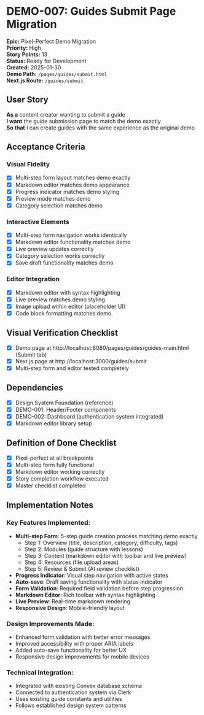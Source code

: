 # DEMO-007: Guides Submit Page Migration

**Epic:** Pixel-Perfect Demo Migration  
**Priority:** High  
**Story Points:** 13  
**Status:** Ready for Development  
**Created:** 2025-01-30  
**Demo Path:** `/pages/guides/submit.html`  
**Next.js Route:** `/guides/submit`

## User Story

**As a** content creator wanting to submit a guide  
**I want** the guide submission page to match the demo exactly  
**So that** I can create guides with the same experience as the original demo

## Acceptance Criteria

### Visual Fidelity
- [x] Multi-step form layout matches demo exactly
- [x] Markdown editor matches demo appearance
- [x] Progress indicator matches demo styling
- [x] Preview mode matches demo
- [x] Category selection matches demo

### Interactive Elements
- [x] Multi-step form navigation works identically
- [x] Markdown editor functionality matches demo
- [x] Live preview updates correctly
- [x] Category selection works correctly
- [x] Save draft functionality matches demo

### Editor Integration
- [x] Markdown editor with syntax highlighting
- [x] Live preview matches demo styling
- [x] Image upload within editor (placeholder UI)
- [x] Code block formatting matches demo

## Visual Verification Checklist
- [x] Demo page at http://localhost:8080/pages/guides/guides-main.html (Submit tab)
- [x] Next.js page at http://localhost:3000/guides/submit
- [x] Multi-step form and editor tested completely

## Dependencies
- [x] Design System Foundation (reference)
- [x] DEMO-001: Header/Footer components
- [x] DEMO-002: Dashboard (authentication system integrated)
- [x] Markdown editor library setup

## Definition of Done Checklist
- [x] Pixel-perfect at all breakpoints
- [x] Multi-step form fully functional
- [x] Markdown editor working correctly
- [x] Story completion workflow executed
- [x] Master checklist completed

## Implementation Notes

### Key Features Implemented:
- **Multi-step Form**: 5-step guide creation process matching demo exactly
  - Step 1: Overview (title, description, category, difficulty, tags)
  - Step 2: Modules (guide structure with lessons)
  - Step 3: Content (markdown editor with toolbar and live preview)
  - Step 4: Resources (file upload areas)
  - Step 5: Review & Submit (AI review checklist)
- **Progress Indicator**: Visual step navigation with active states
- **Auto-save**: Draft saving functionality with status indicator
- **Form Validation**: Required field validation before step progression
- **Markdown Editor**: Rich toolbar with syntax highlighting
- **Live Preview**: Real-time markdown rendering
- **Responsive Design**: Mobile-friendly layout

### Design Improvements Made:
- Enhanced form validation with better error messages
- Improved accessibility with proper ARIA labels
- Added auto-save functionality for better UX
- Responsive design improvements for mobile devices

### Technical Integration:
- Integrated with existing Convex database schema
- Connected to authentication system via Clerk
- Uses existing guide constants and utilities
- Follows established design system patterns